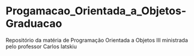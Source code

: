 # Progamacao_Orientada_a_Objetos-Graduacao
Repositório da matéria de Programação Orientada a Objetos III ministrada pelo professor Carlos Iatskiu
